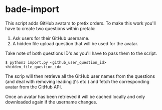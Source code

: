 # bade-import

This script adds GitHub avatars to pretix orders. To make this work you'll have to create two questions within pretalx:

 1. Ask users for their GitHub username.
 2. A hidden file upload question that will be used for the avatar.

Take note of both questions ID's as you'll have to pass them to the script.


```shell
$ python3 import.py <github_user_question_id> <hidden_file_question_id>
```

The scrip will then retrieve all the GitHub user names from the questions (and deal with removing leading `@`'s etc.) and fetch the corresponding avatar from the GitHub API.

Once an avatar has been retrieved it will be cached locally and only downloaded again if the username changes.
